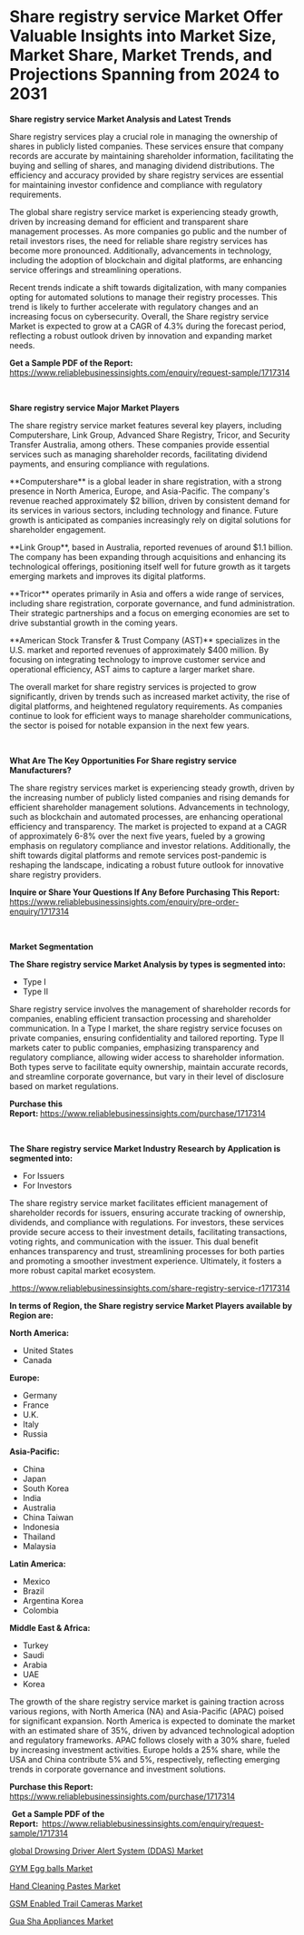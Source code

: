 <p><h1>Share registry service Market Offer Valuable Insights into Market Size, Market Share, Market Trends, and Projections Spanning from 2024 to 2031</h1></p><p><strong>Share registry service Market Analysis and Latest Trends</strong></p>
<p><p>Share registry services play a crucial role in managing the ownership of shares in publicly listed companies. These services ensure that company records are accurate by maintaining shareholder information, facilitating the buying and selling of shares, and managing dividend distributions. The efficiency and accuracy provided by share registry services are essential for maintaining investor confidence and compliance with regulatory requirements.</p><p>The global share registry service market is experiencing steady growth, driven by increasing demand for efficient and transparent share management processes. As more companies go public and the number of retail investors rises, the need for reliable share registry services has become more pronounced. Additionally, advancements in technology, including the adoption of blockchain and digital platforms, are enhancing service offerings and streamlining operations.</p><p>Recent trends indicate a shift towards digitalization, with many companies opting for automated solutions to manage their registry processes. This trend is likely to further accelerate with regulatory changes and an increasing focus on cybersecurity. Overall, the Share registry service Market is expected to grow at a CAGR of 4.3% during the forecast period, reflecting a robust outlook driven by innovation and expanding market needs.</p></p>
<p><strong>Get a Sample PDF of the Report:&nbsp;</strong> <a href="https://www.reliablebusinessinsights.com/enquiry/request-sample/1717314?utm_campaign=1563&utm_medium=2&utm_source=Github&utm_content=ia&utm_term=14102024&utm_id=share-registry-service">https://www.reliablebusinessinsights.com/enquiry/request-sample/1717314</a></p>
<p>&nbsp;</p>
<p><strong>Share registry service Major Market Players</strong></p>
<p><p>The share registry service market features several key players, including Computershare, Link Group, Advanced Share Registry, Tricor, and Security Transfer Australia, among others. These companies provide essential services such as managing shareholder records, facilitating dividend payments, and ensuring compliance with regulations.</p><p>**Computershare** is a global leader in share registration, with a strong presence in North America, Europe, and Asia-Pacific. The company's revenue reached approximately $2 billion, driven by consistent demand for its services in various sectors, including technology and finance. Future growth is anticipated as companies increasingly rely on digital solutions for shareholder engagement.</p><p>**Link Group**, based in Australia, reported revenues of around $1.1 billion. The company has been expanding through acquisitions and enhancing its technological offerings, positioning itself well for future growth as it targets emerging markets and improves its digital platforms.</p><p>**Tricor** operates primarily in Asia and offers a wide range of services, including share registration, corporate governance, and fund administration. Their strategic partnerships and a focus on emerging economies are set to drive substantial growth in the coming years.</p><p>**American Stock Transfer & Trust Company (AST)** specializes in the U.S. market and reported revenues of approximately $400 million. By focusing on integrating technology to improve customer service and operational efficiency, AST aims to capture a larger market share.</p><p>The overall market for share registry services is projected to grow significantly, driven by trends such as increased market activity, the rise of digital platforms, and heightened regulatory requirements. As companies continue to look for efficient ways to manage shareholder communications, the sector is poised for notable expansion in the next few years.</p></p>
<p>&nbsp;</p>
<p><strong>What Are The Key Opportunities For Share registry service Manufacturers?</strong></p>
<p><p>The share registry services market is experiencing steady growth, driven by the increasing number of publicly listed companies and rising demands for efficient shareholder management solutions. Advancements in technology, such as blockchain and automated processes, are enhancing operational efficiency and transparency. The market is projected to expand at a CAGR of approximately 6-8% over the next five years, fueled by a growing emphasis on regulatory compliance and investor relations. Additionally, the shift towards digital platforms and remote services post-pandemic is reshaping the landscape, indicating a robust future outlook for innovative share registry providers.</p></p>
<p><strong>Inquire or Share Your Questions If Any Before Purchasing This Report:</strong> <a href="https://www.reliablebusinessinsights.com/enquiry/pre-order-enquiry/1717314?utm_campaign=1563&utm_medium=2&utm_source=Github&utm_content=ia&utm_term=14102024&utm_id=share-registry-service">https://www.reliablebusinessinsights.com/enquiry/pre-order-enquiry/1717314</a></p>
<p>&nbsp;</p>
<p><strong>Market Segmentation</strong></p>
<p><strong>The Share registry service Market Analysis by types is segmented into:</strong></p>
<p><ul><li>Type I</li><li>Type II</li></ul></p>
<p><p>Share registry service involves the management of shareholder records for companies, enabling efficient transaction processing and shareholder communication. In a Type I market, the share registry service focuses on private companies, ensuring confidentiality and tailored reporting. Type II markets cater to public companies, emphasizing transparency and regulatory compliance, allowing wider access to shareholder information. Both types serve to facilitate equity ownership, maintain accurate records, and streamline corporate governance, but vary in their level of disclosure based on market regulations.</p></p>
<p><strong>Purchase this Report:&nbsp;</strong><a href="https://www.reliablebusinessinsights.com/purchase/1717314?utm_campaign=1563&utm_medium=2&utm_source=Github&utm_content=ia&utm_term=14102024&utm_id=share-registry-service">https://www.reliablebusinessinsights.com/purchase/1717314</a></p>
<p>&nbsp;</p>
<p><strong>The Share registry service Market Industry Research by Application is segmented into:</strong></p>
<p><ul><li>For Issuers</li><li>For Investors</li></ul></p>
<p><p>The share registry service market facilitates efficient management of shareholder records for issuers, ensuring accurate tracking of ownership, dividends, and compliance with regulations. For investors, these services provide secure access to their investment details, facilitating transactions, voting rights, and communication with the issuer. This dual benefit enhances transparency and trust, streamlining processes for both parties and promoting a smoother investment experience. Ultimately, it fosters a more robust capital market ecosystem.</p></p>
<p><a href="https://www.reliablebusinessinsights.com/share-registry-service-r1717314?utm_campaign=1563&utm_medium=2&utm_source=Github&utm_content=ia&utm_term=14102024&utm_id=share-registry-service">&nbsp;https://www.reliablebusinessinsights.com/share-registry-service-r1717314</a></p>
<p><strong>In terms of Region, the Share registry service Market Players available by Region are:</strong></p>
<p>
    <p> <strong> North America: </strong>
        <ul>
            <li>United States</li>
            <li>Canada</li>
        </ul>
        </p> 
    <p> <strong> Europe: </strong>
        <ul>
            <li>Germany</li>
            <li>France</li>
            <li>U.K.</li>
            <li>Italy</li>
            <li>Russia</li>
        </ul>
        </p> 
    <p> <strong> Asia-Pacific: </strong>
        <ul>
            <li>China</li>
            <li>Japan</li>
            <li>South Korea</li>
            <li>India</li>
            <li>Australia</li>
            <li>China Taiwan</li>
            <li>Indonesia</li>
            <li>Thailand</li>
            <li>Malaysia</li>
        </ul>
        </p> 
    <p> <strong> Latin America: </strong>
        <ul>
            <li>Mexico</li>
            <li>Brazil</li>
            <li>Argentina Korea</li>
            <li>Colombia</li>
        </ul>
        </p> 
    <p> <strong> Middle East & Africa: </strong>
        <ul>
            <li>Turkey</li>
            <li>Saudi</li>
            <li>Arabia</li>
            <li>UAE</li>
            <li>Korea</li>
        </ul>
    </p>
    </p>
<p><p>The growth of the share registry service market is gaining traction across various regions, with North America (NA) and Asia-Pacific (APAC) poised for significant expansion. North America is expected to dominate the market with an estimated share of 35%, driven by advanced technological adoption and regulatory frameworks. APAC follows closely with a 30% share, fueled by increasing investment activities. Europe holds a 25% share, while the USA and China contribute 5% and 5%, respectively, reflecting emerging trends in corporate governance and investment solutions.</p></p>
<p><strong>Purchase this Report: </strong><a href="https://www.reliablebusinessinsights.com/purchase/1717314?utm_campaign=1563&utm_medium=2&utm_source=Github&utm_content=ia&utm_term=14102024&utm_id=share-registry-service">https://www.reliablebusinessinsights.com/purchase/1717314</a></p>
<p>&nbsp;<strong>Get a Sample PDF of the Report:&nbsp;&nbsp;</strong><a href="https://www.reliablebusinessinsights.com/enquiry/request-sample/1717314?utm_campaign=1563&utm_medium=2&utm_source=Github&utm_content=ia&utm_term=14102024&utm_id=share-registry-service">https://www.reliablebusinessinsights.com/enquiry/request-sample/1717314</a></p>
<p><strong></strong></p>
<p><p><a href="https://www.linkedin.com/pulse/global-drowsing-driver-alert-system-ddas-market-consolidation-dwx0f?utm_campaign=1563&utm_medium=2&utm_source=Github&utm_content=ia&utm_term=14102024&utm_id=share-registry-service">global Drowsing Driver Alert System (DDAS) Market</a></p><p><a href="https://www.linkedin.com/pulse/gym-egg-balls-market-research-report-exploring-size-revenue-qqxuf?utm_campaign=1563&utm_medium=2&utm_source=Github&utm_content=ia&utm_term=14102024&utm_id=share-registry-service">GYM Egg balls Market</a></p><p><a href="https://www.linkedin.com/pulse/evolution-hand-cleaning-pastes-market-key-shifts-from-2024-m04kf?utm_campaign=1563&utm_medium=2&utm_source=Github&utm_content=ia&utm_term=14102024&utm_id=share-registry-service">Hand Cleaning Pastes Market</a></p><p><a href="https://www.linkedin.com/pulse/gsm-enabled-trail-cameras-industry-resonance-7-amplification-73m0f?utm_campaign=1563&utm_medium=2&utm_source=Github&utm_content=ia&utm_term=14102024&utm_id=share-registry-service">GSM Enabled Trail Cameras Market</a></p><p><a href="https://www.linkedin.com/pulse/gua-sha-appliances-market-refracting-trends-consumer-behaviors-fd5zc?utm_campaign=1563&utm_medium=2&utm_source=Github&utm_content=ia&utm_term=14102024&utm_id=share-registry-service">Gua Sha Appliances Market</a></p></p>